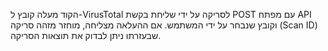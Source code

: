 הקוד מעלה קובץ ל-VirusTotal לסריקה על ידי שליחת בקשת POST עם מפתח API וקובץ שנבחר על ידי המשתמש. אם ההעלאה מצליחה, מוחזר מזהה סריקה (Scan ID) שבעזרתו ניתן לבדוק את תוצאות הסריקה.







